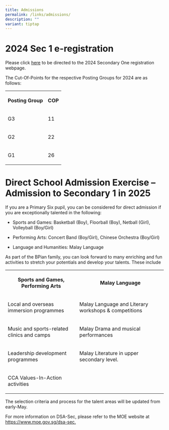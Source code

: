 ```yaml
---
title: Admissions
permalink: /links/admissions/
description: ""
variant: tiptap
---
```

<h1>2024 Sec 1 e-registration</h1>
<p>Please click <a href="https://sites.google.com/moe.edu.sg/bpghs2023s1registration/home" rel="noopener noreferrer nofollow" target="_blank">here</a> to
be directed to the 2024 Secondary One registration webpage.</p>
<p>The Cut-Of-Points for the respective Posting Groups for 2024 are as follows:</p>
<table>
<tbody>
<tr>
<th rowspan="1" colspan="1">
<p>Posting Group</p>
</th>
<th rowspan="1" colspan="1">
<p>COP</p>
</th>
</tr>
<tr>
<td rowspan="1" colspan="1">
<p>G3</p>
</td>
<td rowspan="1" colspan="1">
<p>11</p>
</td>
</tr>
<tr>
<td rowspan="1" colspan="1">
<p>G2</p>
</td>
<td rowspan="1" colspan="1">
<p>22</p>
</td>
</tr>
<tr>
<td rowspan="1" colspan="1">
<p>G1</p>
</td>
<td rowspan="1" colspan="1">
<p>26</p>
</td>
</tr>
</tbody>
</table>
<h1>Direct School Admission Exercise – Admission to Secondary 1 in 2025</h1>
<p>If you are a Primary Six pupil, you can be considered for direct admission
if you are exceptionally talented in the following:</p>
<ul data-tight="true" class="tight">
<li>
<p>Sports and Games: Basketball (Boy), Floorball (Boy), Netball (Girl), Volleyball
(Boy/Girl)</p>
</li>
<li>
<p>Performing Arts: Concert Band (Boy/Girl), Chinese Orchestra (Boy/Girl)</p>
</li>
<li>
<p>Language and Humanities: Malay Language</p>
</li>
</ul>
<p>As part of the BPian family, you can look forward to many enriching and
fun activities to stretch your potentials and develop your talents. These
include</p>
<table>
<tbody>
<tr>
<th rowspan="1" colspan="1">
<p>Sports and Games, Performing Arts</p>
</th>
<th rowspan="1" colspan="1">
<p>Malay Language</p>
</th>
</tr>
<tr>
<td rowspan="1" colspan="1">
<p>Local and overseas immersion programmes</p>
</td>
<td rowspan="1" colspan="1">
<p>Malay Language and Literary workshops &amp; competitions</p>
</td>
</tr>
<tr>
<td rowspan="1" colspan="1">
<p>Music and sports-related clinics and camps</p>
</td>
<td rowspan="1" colspan="1">
<p>Malay Drama and musical performances</p>
</td>
</tr>
<tr>
<td rowspan="1" colspan="1">
<p>Leadership development programmes</p>
</td>
<td rowspan="1" colspan="1">
<p>Malay Literature in upper secondary level.</p>
</td>
</tr>
<tr>
<td rowspan="1" colspan="1">
<p>CCA Values-In-Action activities</p>
</td>
<td rowspan="1" colspan="1">
<p></p>
</td>
</tr>
</tbody>
</table>
<p></p>
<p>The selection criteria and process for the talent areas will be updated
from early-May.</p>
<p>For more information on DSA-Sec, please refer to the MOE website at
<a href="https://www.moe.gov.sg/dsa-sec" rel="noopener noreferrer nofollow" target="_blank">https://www.moe.gov.sg/dsa-sec.</a>
</p>